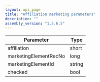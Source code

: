 ```yaml
---
layout: api_page
title: "Affiliation marketing parameters"
description: ""
assembly_version: "1.5.6.5"
---
```



| Parameter | Type |
| --------- | ---- |
| affiliation | short |
| marketingElementRecNo | long |
| marketingElementId | string |
| checked | bool |

